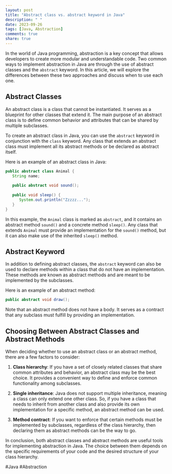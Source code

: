 ```yaml
---
layout: post
title: "Abstract class vs. abstract keyword in Java"
description: " "
date: 2023-09-26
tags: [Java, Abstraction]
comments: true
share: true
---
```


In the world of Java programming, abstraction is a key concept that allows developers to create more modular and understandable code. Two common ways to implement abstraction in Java are through the use of abstract classes and the `abstract` keyword. In this article, we will explore the differences between these two approaches and discuss when to use each one.

## Abstract Classes

An abstract class is a class that cannot be instantiated. It serves as a blueprint for other classes that extend it. The main purpose of an abstract class is to define common behavior and attributes that can be shared by multiple subclasses.

To create an abstract class in Java, you can use the `abstract` keyword in conjunction with the `class` keyword. Any class that extends an abstract class must implement all its abstract methods or be declared as abstract itself.

Here is an example of an abstract class in Java:

```java
public abstract class Animal {
   String name;
   
   public abstract void sound();
   
   public void sleep() {
      System.out.println("Zzzzz...");
   }
}
```

In this example, the `Animal` class is marked as `abstract`, and it contains an abstract method `sound()` and a concrete method `sleep()`. Any class that extends `Animal` must provide an implementation for the `sound()` method, but it can also make use of the inherited `sleep()` method.

## Abstract Keyword

In addition to defining abstract classes, the `abstract` keyword can also be used to declare methods within a class that do not have an implementation. These methods are known as abstract methods and are meant to be implemented by the subclasses.

Here is an example of an abstract method:

```java
public abstract void draw();
```

Note that an abstract method does not have a body. It serves as a contract that any subclass must fulfill by providing an implementation.

## Choosing Between Abstract Classes and Abstract Methods

When deciding whether to use an abstract class or an abstract method, there are a few factors to consider:

1. **Class hierarchy**: If you have a set of closely related classes that share common attributes and behavior, an abstract class may be the best choice. It provides a convenient way to define and enforce common functionality among subclasses.

2. **Single inheritance**: Java does not support multiple inheritance, meaning a class can only extend one other class. So, if you have a class that needs to inherit from another class and also provide its own implementation for a specific method, an abstract method can be used.

3. **Method contract**: If you want to enforce that certain methods must be implemented by subclasses, regardless of the class hierarchy, then declaring them as abstract methods can be the way to go.

In conclusion, both abstract classes and abstract methods are useful tools for implementing abstraction in Java. The choice between them depends on the specific requirements of your code and the desired structure of your class hierarchy.

#Java #Abstraction